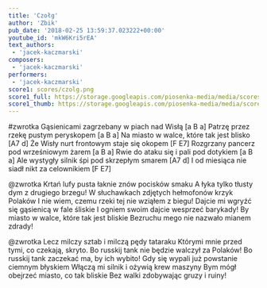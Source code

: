 ```yaml
---
title: 'Czołg'
author: 'Zbik'
pub_date: '2018-02-25 13:59:37.023222+00:00'
youtube_id: 'mkW6Kri5rEA'
text_authors:
 - 'jacek-kaczmarski'
composers:
 - 'jacek-kaczmarski'
performers:
 - 'jacek-kaczmarski'
score1: scores/czolg.png
score1_full: https://storage.googleapis.com/piosenka-media/media/scores/czolg.png
score1_thumb: https://storage.googleapis.com/piosenka-media/media/scores/czolg.png.180x0_q85_upscale.png
---
```


#zwrotka
Gąsienicami zagrzebany w piach nad Wisłą [a B a]
Patrzę przez rzekę pustym peryskopem [a B a]
Na miasto w walce, które tak jest blisko [A7 d]
Że Wisły nurt frontowym staje się okopem [F E7]
Rozgrzany pancerz pod wrześniowym żarem [a B a]
Rwie do ataku się i pali pod dotykiem [a B a]
Ale wystygły silnik śpi pod skrzepłym smarem [A7 d]
I od miesiąca nie siadł nikt za celownikiem [F E7]

@zwrotka
Krtań lufy pusta łaknie znów pocisków smaku
A łyka tylko tłusty dym z drugiego brzegu!
W słuchawkach zdjętych hełmofonów krzyk Polaków
I nie wiem, czemu rzeki tej nie wziąłem z biegu!
Dajcie mi wgryźć się gąsienicą w fale śliskie
I ogniem swoim dajcie wesprzeć barykady!
By miasto w walce, które tak jest bliskie
Bezruchu mego nie nazwało mianem zdrady!

@zwrotka
Lecz milczy sztab i milczą pędy tataraku
Którymi mnie przed tymi, co czekają, skryto.
Bo russkij tank nie będzie walczył za Polaków!
Bo russkij tank zaczekać ma, by ich wybito!
Gdy się wypali już powstanie ciemnym błyskiem
Włączą mi silnik i ożywią krew maszyny
Bym mógł obejrzeć miasto, co tak bliskie
Bez walki zdobywając gruzy i ruiny!